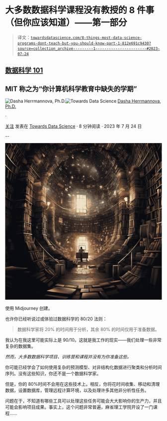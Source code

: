 # 大多数数据科学课程没有教授的 8 件事（但你应该知道）——第一部分

> 译文：[`towardsdatascience.com/8-things-most-data-science-programs-dont-teach-but-you-should-know-part-1-812e691c9430?source=collection_archive---------1-----------------------#2023-07-24`](https://towardsdatascience.com/8-things-most-data-science-programs-dont-teach-but-you-should-know-part-1-812e691c9430?source=collection_archive---------1-----------------------#2023-07-24)

## [数据科学 101](https://towardsdatascience.com/tagged/ds101)

## MIT 称之为“你计算机科学教育中缺失的学期”

[](https://robodasha.medium.com/?source=post_page-----812e691c9430--------------------------------)![Dasha Herrmannova, Ph.D.](https://robodasha.medium.com/?source=post_page-----812e691c9430--------------------------------)[](https://towardsdatascience.com/?source=post_page-----812e691c9430--------------------------------)![Towards Data Science](https://towardsdatascience.com/?source=post_page-----812e691c9430--------------------------------) [Dasha Herrmannova, Ph.D.](https://robodasha.medium.com/?source=post_page-----812e691c9430--------------------------------)

·

[关注](https://medium.com/m/signin?actionUrl=https%3A%2F%2Fmedium.com%2F_%2Fsubscribe%2Fuser%2F971f577059b9&operation=register&redirect=https%3A%2F%2Ftowardsdatascience.com%2F8-things-most-data-science-programs-dont-teach-but-you-should-know-part-1-812e691c9430&user=Dasha+Herrmannova%2C+Ph.D.&userId=971f577059b9&source=post_page-971f577059b9----812e691c9430---------------------post_header-----------) 发表在 [Towards Data Science](https://towardsdatascience.com/?source=post_page-----812e691c9430--------------------------------) · 8 分钟阅读 · 2023 年 7 月 24 日

--

[](https://medium.com/m/signin?actionUrl=https%3A%2F%2Fmedium.com%2F_%2Fbookmark%2Fp%2F812e691c9430&operation=register&redirect=https%3A%2F%2Ftowardsdatascience.com%2F8-things-most-data-science-programs-dont-teach-but-you-should-know-part-1-812e691c9430&source=-----812e691c9430---------------------bookmark_footer-----------)![](img/35c68c2c42e1a502e3d0d4d88129c956.png)

使用 Midjourney 创建。

也许你已经听说过或体验过数据科学的 80/20 法则：

> 数据科学家将 20% 的时间用于分析，其余 80% 的时间仅用于准备数据。

我认为在我这里可能实际上是 90/10。这就是我工作的现实——我们处理一些非常复杂的数据集。

*然而，大多数数据科学项目、训练营和课程并没有为你准备这些。*

你可能已经学会了如何使用复杂的预测模型、对非结构化数据进行聚类和分析时间序列。没有这些知识，你还不是一个数据科学家。

但是，你的 80%时间不会用在这些技术上。相反，你将花时间收集、移动和清理数据，设置数据库，管理远程计算环境，以及处理许多其他非分析性任务。

问题在于，不知道有哪些工具可以处理这些任务可能会大大影响你的生产力，并且可能会影响项目成果。事实上，这个问题非常普遍，麻省理工学院开设了一门课程……
